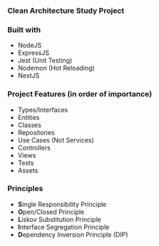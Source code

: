 ### Clean Architecture Study Project
 
### Built with
- NodeJS
- ExpressJS
- Jest (Unit Testing)
- Nodemon (Hot Reloading)
- NestJS

### Project Features (in order of importance)
 - Types/Interfaces
 - Entities
 - Classes
 - Repositories
 - Use Cases (Not Services)
 - Controllers
 - Views
 - Tests
 - Assets

### Principles
- <b>S</b>ingle Responsibility Principle
- <b>O</b>pen/Closed Principle
- <b>L</b>iskov Substitution Principle
- <b>I</b>nterface Segregation Principle
- <b>D</b>ependency Inversion Principle (DIP)
